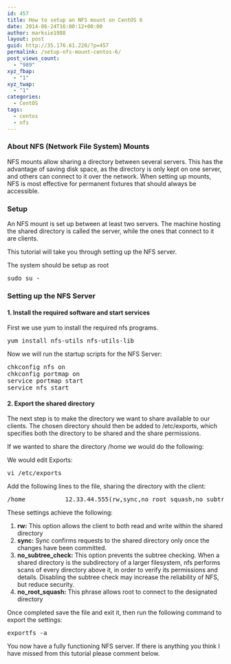 ```yaml
---
id: 457
title: How to setup an NFS mount on CentOS 6
date: 2014-06-24T16:00:12+00:00
author: marksie1988
layout: post
guid: http://35.176.61.220/?p=457
permalink: /setup-nfs-mount-centos-6/
post_views_count:
  - "989"
xyz_fbap:
  - "1"
xyz_twap:
  - "1"
categories:
  - CentOS
tags:
  - centos
  - nfs
---
```

### About NFS (Network File System) Mounts

NFS mounts allow sharing a directory between several servers. This has the advantage of saving disk space, as the directory is only kept on one server, and others can connect to it over the network. When setting up mounts, NFS is most effective for permanent fixtures that should always be accessible.<!--more-->

### Setup

An NFS mount is set up between at least two servers. The machine hosting the shared directory is called the server, while the ones that connect to it are clients.

This tutorial will take you through setting up the NFS server.

The system should be setup as root

<pre class="lang:default decode:true">sudo su -</pre>

### Setting up the NFS Server

#### 1. Install the required software and start services

First we use yum to install the required nfs programs.

<pre class="lang:default decode:true">yum install nfs-utils nfs-utils-lib</pre>

Now we will run the startup scripts for the NFS Server:

<pre class="lang:default decode:true">chkconfig nfs on 
chkconfig portmap on
service portmap start
service nfs start</pre>

#### 2. Export the shared directory

The next step is to make the directory we want to share available to our clients. The chosen directory should then be added to /etc/exports, which specifies both the directory to be shared and the share permissions.

If we wanted to share the directory /home we would do the following:

We would edit Exports:

<pre class="lang:default decode:true">vi /etc/exports</pre>

Add the following lines to the file, sharing the directory with the client:

<pre class="lang:default decode:true">/home           12.33.44.555(rw,sync,no_root_squash,no_subtree_check)</pre>

These settings achieve the following:

  1. **rw:** This option allows the client to both read and write within the shared directory
  2. **sync:** Sync confirms requests to the shared directory only once the changes have been committed.
  3. **no\_subtree\_check:** This option prevents the subtree checking. When a shared directory is the subdirectory of a larger filesystem, nfs performs scans of every directory above it, in order to verify its permissions and details. Disabling the subtree check may increase the reliability of NFS, but reduce security.
  4. **no\_root\_squash:** This phrase allows root to connect to the designated directory

Once completed save the file and exit it, then run the following command to export the settings:

<pre class="lang:default decode:true">exportfs -a</pre>

You now have a fully functioning NFS server. If there is anything you think I have missed from this tutorial please comment below.